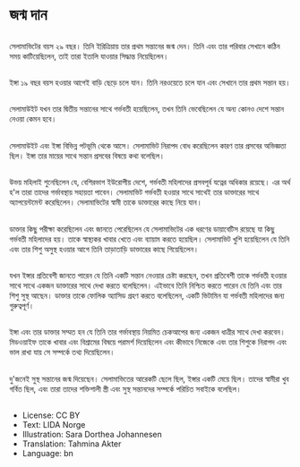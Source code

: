 # জন্ম দান

##
সেলামাভিটের বয়স ২৯ বছর। তিনি ইরিত্রিয়ায় তার প্রথম সন্তানের জন্ম দেন। তিনি এবং তার পরিবার সেখানে কঠিন সময় কাটিয়েছিলেন, তাই তারা ইতালি যাওয়ার সিদ্ধান্ত নিয়েছিলেন।

##
ইঙ্গা ১৯ বছর বয়স হওয়ার আগেই বাড়ি ছেড়ে চলে যান। তিনি নরওয়েতে চলে যান এবং সেখানে তার প্রথম সন্তান হয়।

##
সেলামাউইট যখন তার দ্বিতীয় সন্তানের সাথে গর্ভবতী হয়েছিলেন, তখন তিনি ভেবেছিলেন যে অন্য কোনও দেশে সন্তান নেওয়া কেমন হবে।

##
সেলামাউইট এবং ইঙ্গা বিভিন্ন পটভূমি থেকে আসে। সেলামাভিট নিরাপদ বোধ করেছিলেন কারণ তার প্রসবের অভিজ্ঞতা ছিল। ইঙ্গা তার মায়ের সাথে সন্তান প্রসবের বিষয়ে কথা বলেছিল।

##
উভয় মহিলাই শুনেছিলেন যে, বেশিরভাগ ইউরোপীয় দেশে, গর্ভবতী মহিলাদের প্রসবপূর্ব যত্নের অধিকার রয়েছে। এর অর্থ হ'ল তারা তাদের গর্ভাবস্থায় সহায়তা পাবেন। সেলামাভিট গর্ভবতী হওয়ার সাথে সাথেই তার ডাক্তারের সাথে অ্যাপয়েন্টমেন্ট করেছিলেন। সেলামাভিটের স্বামী তাকে ডাক্তারের কাছে নিয়ে যান।

##
ডাক্তার কিছু পরীক্ষা করেছিলেন এবং জানতে পেরেছিলেন যে সেলামাভিটের এক ধরণের ডায়াবেটিস রয়েছে যা কিছু গর্ভবতী মহিলাদের হয়। তাকে স্বাস্থ্যকর খাবার খেতে এবং ব্যায়াম করতে হয়েছিল। সেলামাভিট খুশি হয়েছিলেন যে তিনি এবং তার শিশু অসুস্থ হওয়ার আগে তিনি তাড়াতাড়ি ডাক্তারের কাছে গিয়েছিলেন।

##
যখন ইঙ্গার প্রতিবেশী জানতে পারেন যে তিনি একটি সন্তান নেওয়ার চেষ্টা করছেন, তখন প্রতিবেশী তাকে গর্ভবতী হওয়ার সাথে সাথে একজন ডাক্তারের সাথে দেখা করতে বলেছিলেন। এইভাবে তিনি নিশ্চিত করতে পারেন যে তিনি এবং তার শিশু সুস্থ আছেন। ডাক্তার তাকে ফোলিক অ্যাসিড গ্রহণ করতে বলেছিলেন, একটি ভিটামিন যা গর্ভবতী মহিলাদের জন্য গুরুত্বপূর্ণ।

##
ইঙ্গা এবং তার ডাক্তার সম্মত হন যে তিনি তার গর্ভাবস্থায় নিয়মিত চেকআপের জন্য একজন ধাত্রীর সাথে দেখা করবেন। মিডওয়াইফ তাকে খাবার এবং বিশ্রামের বিষয়ে পরামর্শ দিয়েছিলেন এবং কীভাবে নিজেকে এবং তার শিশুকে নিরাপদ এবং ভাল রাখা যায় সে সম্পর্কে তথ্য দিয়েছিলেন।

##
দু'জনেই সুস্থ সন্তানের জন্ম দিয়েছেন। সেলামাভিতের আরেকটি ছেলে ছিল, ইঙ্গার একটি মেয়ে ছিল। তাদের স্বামীরা খুব গর্বিত ছিল, এবং তারা তাদের শক্তিশালী স্ত্রী এবং সুস্থ সন্তানদের সম্পর্কে পরিচিত সবাইকে বলেছিল।

##
* License: CC BY
* Text: LIDA Norge
* Illustration: Sara Dorthea Johannesen
* Translation: Tahmina Akter
* Language: bn
